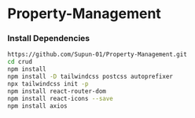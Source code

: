 # Property-Management

### Install Dependencies

```bash
https://github.com/Supun-01/Property-Management.git
cd crud
npm install
npm install -D tailwindcss postcss autoprefixer
npx tailwindcss init -p
npm install react-router-dom
npm install react-icons --save
npm install axios
```

